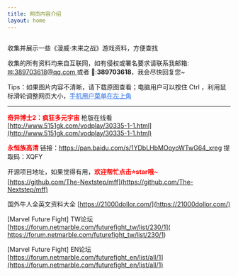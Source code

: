 ```yaml
---
title: 网页内容介绍
layout: home
---
```






<img src="https://www.nextstepone.ltd/mff/images/introduce2.png" alt="" referrerpolicy="no-referrer">

收集并展示一些《漫威·未来之战》游戏资料，方便查找

收集的所有资料均来自互联网，如有侵权或署名要求请联系我邮箱:[✉:389703618@qq.com ](mailto:389703618@qq.com)或者 🐧:**389703618**，我会尽快回复您~

Tips：如果图片内容不清晰，请下载原图查看；电脑用户可以按住 Ctrl ，利用鼠标滑轮调整网页大小，**<font color='cornflowerblue'><u>手机用户菜单在左上角</u></font>**

------

**<font color='red'>奇异博士2：疯狂多元宇宙</font>**  枪版在线看 [http://www.5151gk.com/vodplay/30335-1-1.html](http://www.5151gk.com/vodplay/30335-1-1.html)

**<font color='red'>永恒族高清</font>** 链接：https://pan.baidu.com/s/1YDbLHbMOoyoWTwG64_xreg 提取码：XQFY

开源项目地址，如果觉得有用，**<font color='red'>欢迎帮忙点击⭐star哦~</font>** [https://github.com/The-Nextstep/mff](https://github.com/The-Nextstep/mff)

国外牛人全英文资料大全 [https://21000dollor.com/](https://21000dollor.com/)

[Marvel Future Fight] TW论坛  [https://forum.netmarble.com/futurefight_tw/list/230/1]( https://forum.netmarble.com/futurefight_tw/list/230/1)

[Marvel Future Fight] EN论坛  [https://forum.netmarble.com/futurefight_en/list/all/1](https://forum.netmarble.com/futurefight_en/list/all/1)

